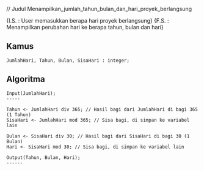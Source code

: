 // Judul
Menampilkan_jumlah_tahun_bulan_dan_hari_proyek_berlangsung

{I.S. : User memasukkan berapa hari proyek berlangsung}
{F.S. : Menampilkan perubahan hari ke berapa tahun, bulan dan hari}

Kamus
-----
    JumlahHari, Tahun, Bulan, SisaHari : integer;

Algoritma
---------
	Input(JumlahHari);
	-----

	Tahun <- JumlahHari div 365; // Hasil bagi dari JumlahHari di bagi 365 (1 Tahun)
	SisaHari <- JumlahHari mod 365; // Sisa bagi, di simpan ke variabel lain

	Bulan <- SisaHari div 30; // Hasil bagi dari SisaHari di bagi 30 (1 Bulan)
	Hari <- SisaHari mod 30; // Sisa bagi, di simpan ke variabel lain

	Output(Tahun, Bulan, Hari);
	------

